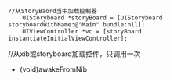 ``` 
//从StoryBaord当中加载控制器
    UIStoryboard *storyBoard = [UIStoryboard storyboardWithName:@"Main" bundle:nil];
    UIViewController *vc = [storyBoard instantiateInitialViewController];
```

//从xib或storyboard加载控件，只调用一次

- (void)awakeFromNib

